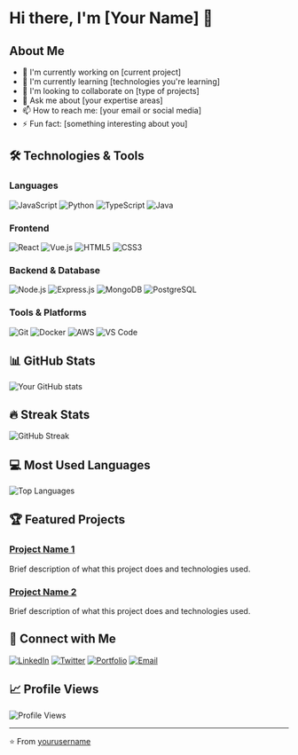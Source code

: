 # Hi there, I'm [Your Name] 👋

## About Me
- 🔭 I'm currently working on [current project]
- 🌱 I'm currently learning [technologies you're learning]
- 👯 I'm looking to collaborate on [type of projects]
- 💬 Ask me about [your expertise areas]
- 📫 How to reach me: [your email or social media]
- ⚡ Fun fact: [something interesting about you]

## 🛠️ Technologies & Tools

### Languages
![JavaScript](https://img.shields.io/badge/-JavaScript-F7DF1E?style=for-the-badge&logo=javascript&logoColor=black)
![Python](https://img.shields.io/badge/-Python-3776AB?style=for-the-badge&logo=python&logoColor=white)
![TypeScript](https://img.shields.io/badge/-TypeScript-007ACC?style=for-the-badge&logo=typescript&logoColor=white)
![Java](https://img.shields.io/badge/-Java-ED8B00?style=for-the-badge&logo=java&logoColor=white)

### Frontend
![React](https://img.shields.io/badge/-React-20232A?style=for-the-badge&logo=react&logoColor=61DAFB)
![Vue.js](https://img.shields.io/badge/-Vue.js-35495E?style=for-the-badge&logo=vue.js&logoColor=4FC08D)
![HTML5](https://img.shields.io/badge/-HTML5-E34F26?style=for-the-badge&logo=html5&logoColor=white)
![CSS3](https://img.shields.io/badge/-CSS3-1572B6?style=for-the-badge&logo=css3&logoColor=white)

### Backend & Database
![Node.js](https://img.shields.io/badge/-Node.js-43853D?style=for-the-badge&logo=node.js&logoColor=white)
![Express.js](https://img.shields.io/badge/-Express.js-404D59?style=for-the-badge&logo=express&logoColor=white)
![MongoDB](https://img.shields.io/badge/-MongoDB-4EA94B?style=for-the-badge&logo=mongodb&logoColor=white)
![PostgreSQL](https://img.shields.io/badge/-PostgreSQL-316192?style=for-the-badge&logo=postgresql&logoColor=white)

### Tools & Platforms
![Git](https://img.shields.io/badge/-Git-F05032?style=for-the-badge&logo=git&logoColor=white)
![Docker](https://img.shields.io/badge/-Docker-0db7ed?style=for-the-badge&logo=docker&logoColor=white)
![AWS](https://img.shields.io/badge/-AWS-232F3E?style=for-the-badge&logo=amazon-aws&logoColor=white)
![VS Code](https://img.shields.io/badge/-VS%20Code-007ACC?style=for-the-badge&logo=visual-studio-code&logoColor=white)

## 📊 GitHub Stats
![Your GitHub stats](https://github-readme-stats.vercel.app/api?username=yourusername&show_icons=true&theme=tokyonight&hide_border=true&bg_color=0D1117)

## 🔥 Streak Stats
![GitHub Streak](https://github-readme-streak-stats.herokuapp.com/?user=yourusername&theme=tokyonight&hide_border=true&background=0D1117)

## 💻 Most Used Languages
![Top Languages](https://github-readme-stats.vercel.app/api/top-langs/?username=yourusername&layout=compact&theme=tokyonight&hide_border=true&bg_color=0D1117)

## 🏆 Featured Projects
### [Project Name 1](link-to-repo)
Brief description of what this project does and technologies used.

### [Project Name 2](link-to-repo)
Brief description of what this project does and technologies used.

## 🤝 Connect with Me
[![LinkedIn](https://img.shields.io/badge/-LinkedIn-0077B5?style=for-the-badge&logo=linkedin&logoColor=white)](your-linkedin-url)
[![Twitter](https://img.shields.io/badge/-Twitter-1DA1F2?style=for-the-badge&logo=twitter&logoColor=white)](your-twitter-url)
[![Portfolio](https://img.shields.io/badge/-Portfolio-FF5722?style=for-the-badge&logo=google-chrome&logoColor=white)](your-portfolio-url)
[![Email](https://img.shields.io/badge/-Email-D14836?style=for-the-badge&logo=gmail&logoColor=white)](mailto:your-email)

## 📈 Profile Views
![Profile Views](https://komarev.com/ghpvc/?username=yourusername&color=brightgreen&style=for-the-badge)

---
⭐️ From [yourusername](https://github.com/yourusername)

